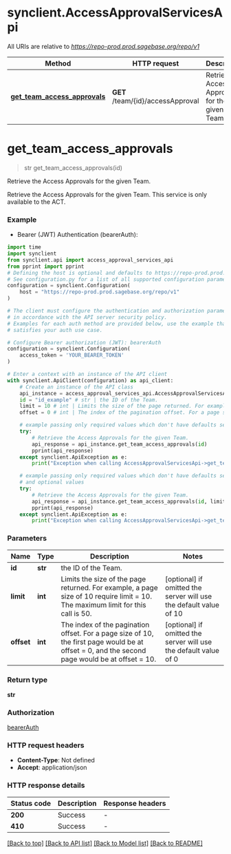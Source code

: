 # synclient.AccessApprovalServicesApi

All URIs are relative to *https://repo-prod.prod.sagebase.org/repo/v1*

Method | HTTP request | Description
------------- | ------------- | -------------
[**get_team_access_approvals**](AccessApprovalServicesApi.md#get_team_access_approvals) | **GET** /team/{id}/accessApproval | Retrieve the Access Approvals for the given Team.


# **get_team_access_approvals**
> str get_team_access_approvals(id)

Retrieve the Access Approvals for the given Team.

Retrieve the Access Approvals for the given Team.  This service is only available to the ACT.

### Example

* Bearer (JWT) Authentication (bearerAuth):
```python
import time
import synclient
from synclient.api import access_approval_services_api
from pprint import pprint
# Defining the host is optional and defaults to https://repo-prod.prod.sagebase.org/repo/v1
# See configuration.py for a list of all supported configuration parameters.
configuration = synclient.Configuration(
    host = "https://repo-prod.prod.sagebase.org/repo/v1"
)

# The client must configure the authentication and authorization parameters
# in accordance with the API server security policy.
# Examples for each auth method are provided below, use the example that
# satisfies your auth use case.

# Configure Bearer authorization (JWT): bearerAuth
configuration = synclient.Configuration(
    access_token = 'YOUR_BEARER_TOKEN'
)

# Enter a context with an instance of the API client
with synclient.ApiClient(configuration) as api_client:
    # Create an instance of the API class
    api_instance = access_approval_services_api.AccessApprovalServicesApi(api_client)
    id = "id_example" # str | the ID of the Team.
    limit = 10 # int | Limits the size of the page returned. For example, a page size of 10 require limit = 10. The maximum limit for this call is 50.  (optional) if omitted the server will use the default value of 10
    offset = 0 # int | The index of the pagination offset. For a page size of 10, the first page would be at offset = 0, and the second page would be at offset = 10.  (optional) if omitted the server will use the default value of 0

    # example passing only required values which don't have defaults set
    try:
        # Retrieve the Access Approvals for the given Team.
        api_response = api_instance.get_team_access_approvals(id)
        pprint(api_response)
    except synclient.ApiException as e:
        print("Exception when calling AccessApprovalServicesApi->get_team_access_approvals: %s\n" % e)

    # example passing only required values which don't have defaults set
    # and optional values
    try:
        # Retrieve the Access Approvals for the given Team.
        api_response = api_instance.get_team_access_approvals(id, limit=limit, offset=offset)
        pprint(api_response)
    except synclient.ApiException as e:
        print("Exception when calling AccessApprovalServicesApi->get_team_access_approvals: %s\n" % e)
```

### Parameters

Name | Type | Description  | Notes
------------- | ------------- | ------------- | -------------
 **id** | **str**| the ID of the Team. |
 **limit** | **int**| Limits the size of the page returned. For example, a page size of 10 require limit &#x3D; 10. The maximum limit for this call is 50.  | [optional] if omitted the server will use the default value of 10
 **offset** | **int**| The index of the pagination offset. For a page size of 10, the first page would be at offset &#x3D; 0, and the second page would be at offset &#x3D; 10.  | [optional] if omitted the server will use the default value of 0

### Return type

**str**

### Authorization

[bearerAuth](../README.md#bearerAuth)

### HTTP request headers

 - **Content-Type**: Not defined
 - **Accept**: application/json

### HTTP response details
| Status code | Description | Response headers |
|-------------|-------------|------------------|
**200** | Success |  -  |
**410** | Success |  -  |

[[Back to top]](#) [[Back to API list]](../README.md#documentation-for-api-endpoints) [[Back to Model list]](../README.md#documentation-for-models) [[Back to README]](../README.md)

